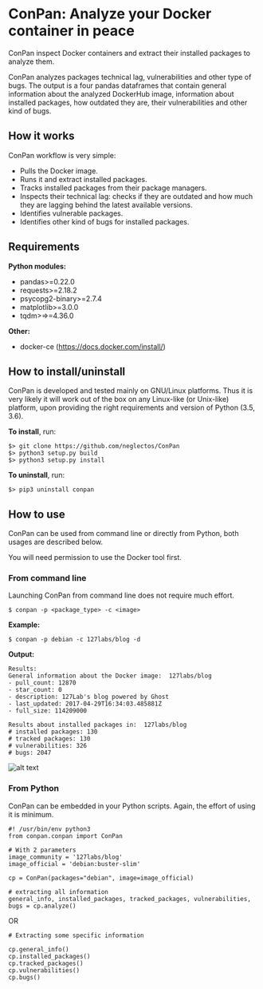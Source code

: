 # ConPan: Analyze your Docker container in peace

ConPan inspect Docker containers and extract their installed packages to analyze them. 

ConPan analyzes packages technical lag, vulnerabilities and other type of bugs.
The output is a four pandas dataframes that contain general information about the analyzed DockerHub image, information about installed packages, how outdated they are, their vulnerabilities and other kind of bugs.

## How it works
ConPan workflow is very simple:
- Pulls the Docker image.
- Runs it and extract installed packages.
- Tracks installed packages from their package managers.
- Inspects their technical lag: checks if they are outdated and how much they are lagging behind the latest available versions.
- Identifies vulnerable packages.
- Identifies other kind of bugs for installed packages.

## Requirements
**Python modules:**
- pandas>=0.22.0
- requests>=2.18.2
- psycopg2-binary>=2.7.4
- matplotlib>=3.0.0
- tqdm>=>=4.36.0

**Other:**
- docker-ce (https://docs.docker.com/install/)

##  How to install/uninstall
ConPan is developed and tested mainly on GNU/Linux platforms. Thus it is very likely it will work out of the box
on any Linux-like (or Unix-like) platform, upon providing the right requirements and version of Python (3.5, 3.6).


**To install**, run:
```
$> git clone https://github.com/neglectos/ConPan
$> python3 setup.py build
$> python3 setup.py install
```

**To uninstall**, run:
```
$> pip3 uninstall conpan
```

## How to use

ConPan can be used from command line or directly from Python, both usages are described below.

You will need permission to use the Docker tool first.
### From command line
Launching ConPan from command line does not require much effort.

```
$ conpan -p <package_type> -c <image> 
```

**Example:**

```
$ conpan -p debian -c 127labs/blog -d 
```

**Output:**

```
Results: 
General information about the Docker image:  127labs/blog
- pull_count: 12870
- star_count: 0
- description: 127Lab's blog powered by Ghost
- last_updated: 2017-04-29T16:34:03.485881Z
- full_size: 114209000

Results about installed packages in:  127labs/blog
# installed packages: 130
# tracked packages: 130
# vulnerabilities: 326
# bugs: 2047
```
![alt text](https://raw.githubusercontent.com/neglectos/ConPan/master/analysis/Figure_1.png)

### From Python
ConPan can be embedded in your Python scripts. Again, the effort of using it is minimum.

```
#! /usr/bin/env python3
from conpan.conpan import ConPan

# With 2 parameters
image_community = '127labs/blog'
image_official = 'debian:buster-slim'

cp = ConPan(packages="debian", image=image_official)

# extracting all information
general_info, installed_packages, tracked_packages, vulnerabilities, bugs = cp.analyze()
```
OR
```
# Extracting some specific information

cp.general_info()
cp.installed_packages()
cp.tracked_packages()
cp.vulnerabilities()
cp.bugs()
```
